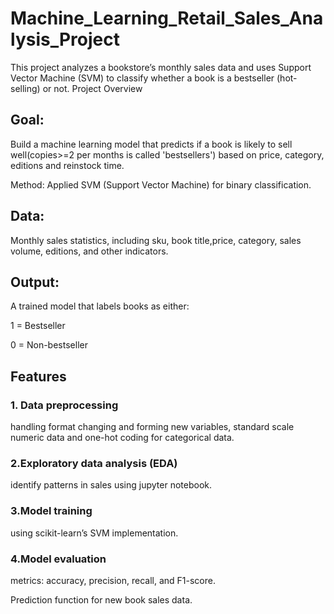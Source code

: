# Machine_Learning_Retail_Sales_Analysis_Project
This project analyzes a bookstore’s monthly sales data and uses Support Vector Machine (SVM) to classify whether a book is a bestseller (hot-selling) or not.
Project Overview

## Goal: 
Build a machine learning model that predicts if a book is likely to sell well(copies>=2 per months is called 'bestsellers') based on price, category, editions and reinstock time.

Method: Applied SVM (Support Vector Machine) for binary classification.

## Data: 
Monthly sales statistics, including sku, book title,price, category, sales volume, editions, and other indicators.

## Output: 
A trained model that labels books as either:

1 = Bestseller

0 = Non-bestseller

## Features

### 1. Data preprocessing 
handling format changing and forming new variables, standard scale numeric data and one-hot coding for categorical data.

### 2.Exploratory data analysis (EDA)
identify patterns in sales using jupyter notebook.

### 3.Model training 
using scikit-learn’s SVM implementation.

### 4.Model evaluation 

metrics: accuracy, precision, recall, and F1-score.

Prediction function for new book sales data.
